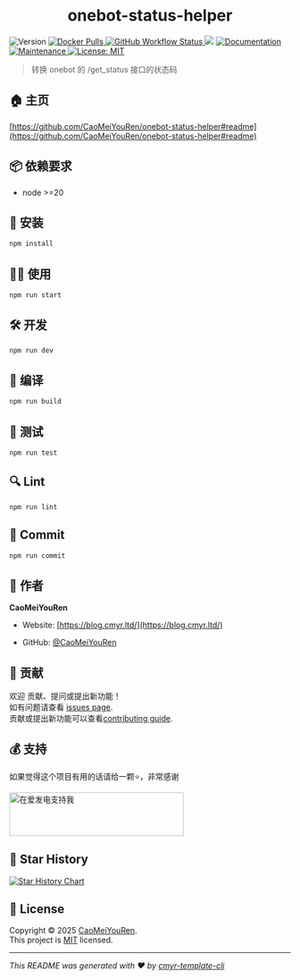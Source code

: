 <h1 align="center">onebot-status-helper </h1>
<p>
  <img alt="Version" src="https://img.shields.io/github/package-json/v/CaoMeiYouRen/onebot-status-helper.svg" />
  <a href="https://hub.docker.com/r/caomeiyouren/onebot-status-helper" target="_blank">
    <img alt="Docker Pulls" src="https://img.shields.io/docker/pulls/caomeiyouren/onebot-status-helper">
  </a>
  <a href="https://github.com/CaoMeiYouRen/onebot-status-helper/actions?query=workflow%3ARelease" target="_blank">
    <img alt="GitHub Workflow Status" src="https://img.shields.io/github/actions/workflow/status/CaoMeiYouRen/onebot-status-helper/release.yml?branch=master">
  </a>
  <img src="https://img.shields.io/badge/node-%3E%3D20-blue.svg" />
  <a href="https://github.com/CaoMeiYouRen/onebot-status-helper#readme" target="_blank">
    <img alt="Documentation" src="https://img.shields.io/badge/documentation-yes-brightgreen.svg" />
  </a>
  <a href="https://github.com/CaoMeiYouRen/onebot-status-helper/graphs/commit-activity" target="_blank">
    <img alt="Maintenance" src="https://img.shields.io/badge/Maintained%3F-yes-green.svg" />
  </a>
  <a href="https://github.com/CaoMeiYouRen/onebot-status-helper/blob/master/LICENSE" target="_blank">
    <img alt="License: MIT" src="https://img.shields.io/github/license/CaoMeiYouRen/onebot-status-helper?color=yellow" />
  </a>
</p>


> 转换 onebot 的 /get_status 接口的状态码

## 🏠 主页

[https://github.com/CaoMeiYouRen/onebot-status-helper#readme](https://github.com/CaoMeiYouRen/onebot-status-helper#readme)


## 📦 依赖要求


- node >=20

## 🚀 安装

```sh
npm install
```

## 👨‍💻 使用

```sh
npm run start
```

## 🛠️ 开发

```sh
npm run dev
```

## 🔧 编译

```sh
npm run build
```

## 🧪 测试

```sh
npm run test
```

## 🔍 Lint

```sh
npm run lint
```

## 💾 Commit

```sh
npm run commit
```


## 👤 作者


**CaoMeiYouRen**

* Website: [https://blog.cmyr.ltd/](https://blog.cmyr.ltd/)

* GitHub: [@CaoMeiYouRen](https://github.com/CaoMeiYouRen)


## 🤝 贡献

欢迎 贡献、提问或提出新功能！<br />如有问题请查看 [issues page](https://github.com/CaoMeiYouRen/onebot-status-helper/issues). <br/>贡献或提出新功能可以查看[contributing guide](https://github.com/CaoMeiYouRen/onebot-status-helper/blob/master/CONTRIBUTING.md).

## 💰 支持

如果觉得这个项目有用的话请给一颗⭐️，非常感谢

<a href="https://afdian.com/@CaoMeiYouRen">
  <img src="https://oss.cmyr.dev/images/202306192324870.png" width="312px" height="78px" alt="在爱发电支持我">
</a>


## 🌟 Star History

[![Star History Chart](https://api.star-history.com/svg?repos=CaoMeiYouRen/onebot-status-helper&type=Date)](https://star-history.com/#CaoMeiYouRen/onebot-status-helper&Date)

## 📝 License

Copyright © 2025 [CaoMeiYouRen](https://github.com/CaoMeiYouRen).<br />
This project is [MIT](https://github.com/CaoMeiYouRen/onebot-status-helper/blob/master/LICENSE) licensed.

***
_This README was generated with ❤️ by [cmyr-template-cli](https://github.com/CaoMeiYouRen/cmyr-template-cli)_
